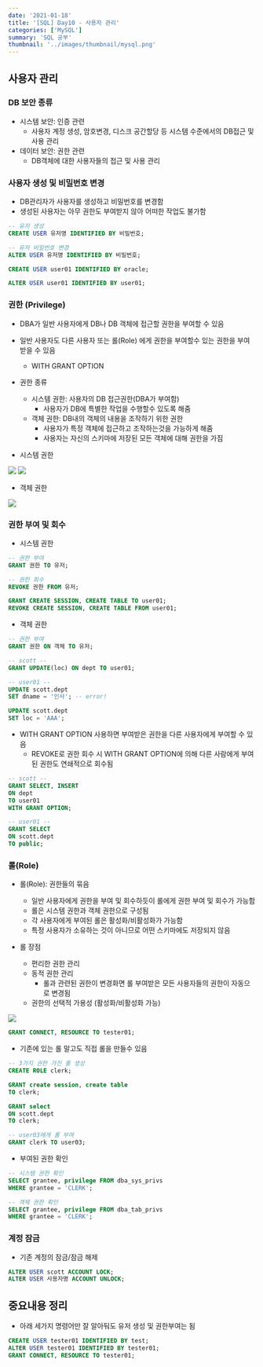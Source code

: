 ```yaml
---
date: '2021-01-18'
title: '[SQL] Day10 - 사용자 관리'
categories: ['MySQL']
summary: 'SQL 공부'
thumbnail: '../images/thumbnail/mysql.png'
---
```


## 사용자 관리

### DB 보안 종류

- 시스템 보안: 인증 관련
  - 사용자 계정 생성, 암호변경, 디스크 공간할당 등 시스템 수준에서의 DB접근 및 사용 관리
- 데이터 보안: 권한 관련
  - DB객체에 대한 사용자들의 접근 및 사용 관리

### 사용자 생성 및 비밀번호 변경

- DB관리자가 사용자를 생성하고 비밀번호를 변경함
- 생성된 사용자는 아무 권한도 부여받지 않아 어떠한 작업도 불가함

```sql
-- 유저 생성
CREATE USER 유저명 IDENTIFIED BY 비밀번호;

-- 유저 비밀번호 변경
ALTER USER 유저명 IDENTIFIED BY 비밀번호;
```

```sql
CREATE USER user01 IDENTIFIED BY oracle;

ALTER USER user01 IDENTIFIED BY user01;
```

### 권한 (Privilege)

- DBA가 일반 사용자에게 DB나 DB 객체에 접근할 권한을 부여할 수 있음
- 일반 사용자도 다른 사용자 또는 롤(Role) 에게 권한을 부여할수 있는 권한을 부여받을 수 있음

  - WITH GRANT OPTION

- 권한 종류

  - 시스템 권한: 사용자의 DB 접근권한(DBA가 부여함)
    - 사용자가 DB에 특별한 작업을 수행할수 있도록 해줌
  - 객체 권한: DB내의 객체의 내용을 조작하기 위한 권한
    - 사용자가 특정 객체에 접근하고 조작하는것을 가능하게 해줌
    - 사용자는 자신의 스키마에 저장된 모든 객체에 대해 권한을 가짐

- 시스템 권한

<img src="{{site.url}}/assets/img/post/sql11.jpg">
<img src="{{site.url}}/assets/img/post/sql12.jpg">

- 객체 권한

<img src="{{site.url}}/assets/img/post/sql13.jpg">

### 권한 부여 및 회수

- 시스템 권한

```sql
-- 권한 부여
GRANT 권한 TO 유저;

-- 권한 회수
REVOKE 권한 FROM 유저;
```

```sql
GRANT CREATE SESSION, CREATE TABLE TO user01;
REVOKE CREATE SESSION, CREATE TABLE FROM user01;
```

- 객체 권한

```sql
-- 권한 부여
GRANT 권한 ON 객체 TO 유저;
```

```sql
-- scott --
GRANT UPDATE(loc) ON dept TO user01;

-- user01 --
UPDATE scott.dept
SET dname = '인사'; -- error!

UPDATE scott.dept
SET loc = 'AAA';

```

- WITH GRANT OPTION 사용하면 부여받은 권한을 다른 사용자에게 부여할 수 있음
  - REVOKE로 권한 회수 시 WITH GRANT OPTION에 의해 다른 사람에게 부여된 권한도 연쇄적으로 회수됨

```sql
-- scott --
GRANT SELECT, INSERT
ON dept
TO user01
WITH GRANT OPTION;

-- user01 --
GRANT SELECT
ON scott.dept
TO public;
```

### 롤(Role)

- 롤(Role): 권한들의 묶음

  - 일반 사용자에게 권한을 부여 및 회수하듯이 롤에게 권한 부여 및 회수가 가능함
  - 롤은 시스템 권한과 객체 권한으로 구성됨
  - 각 사용자에게 부여된 롤은 활성화/비활성화가 가능함
  - 특정 사용자가 소유하는 것이 아니므로 어떤 스키마에도 저장되지 않음

- 롤 장점
  - 편리한 권한 관리
  - 동적 권한 관리
    - 롤과 관련된 권한이 변경화면 롤 부여받은 모든 사용자들의 권한이 자동으로 변경됨
  - 권한의 선택적 가용성 (활성화/비활성화 가능)

<img src="{{site.url}}/assets/img/post/sql14.jpg">

```sql
GRANT CONNECT, RESOURCE TO tester01;
```

- 기존에 있는 롤 말고도 직접 롤을 만들수 있음

```sql
-- 3가지 권한 가진 롤 생성
CREATE ROLE clerk;

GRANT create session, create table
TO clerk;

GRANT select
ON scott.dept
TO clerk;

-- user03에게 롤 부여
GRANT clerk TO user03;
```

- 부여된 권한 확인

```sql
-- 시스템 권한 확인
SELECT grantee, privilege FROM dba_sys_privs
WHERE grantee = 'CLERK';

-- 객체 권한 확인
SELECT grantee, privilege FROM dba_tab_privs
WHERE grantee = 'CLERK';
```

### 계정 잠금

- 기존 계정의 잠금/잠금 해제

```sql
ALTER USER scott ACCOUNT LOCK;
ALTER USER 사용자명 ACCOUNT UNLOCK;
```

## 중요내용 정리

- 아래 세가지 명령어만 잘 알아둬도 유저 생성 및 권한부여는 됨

```sql
CREATE USER tester01 IDENTIFIED BY test;
ALTER USER tester01 IDENTIFIED BY tester01;
GRANT CONNECT, RESOURCE TO tester01;
```
